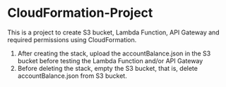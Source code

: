 # CloudFormation-Project
This is a project to create S3 bucket, Lambda Function, API Gateway and required permissions using CloudFormation.

1. After creating the stack, upload the accountBalance.json in the S3 bucket before testing the Lambda Function and/or API Gateway
2. Before deleting the stack, empty the S3 bucket, that is, delete accountBalance.json from S3 bucket.
